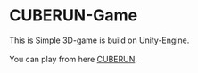 # CUBERUN-Game

This is Simple 3D-game is build on Unity-Engine.
<br><br>
You can play from here
[CUBERUN](https://npbtsandip.itch.io/cuberun-web-game).




